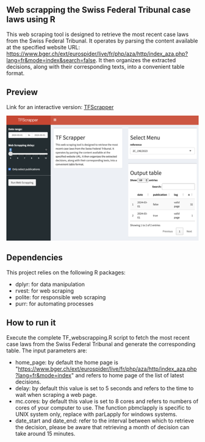 
## Web scrapping the Swiss Federal Tribunal case laws using R

This web scraping tool is designed to retrieve the most recent case laws from the Swiss Federal Tribunal. It operates by parsing the content available at the specified website URL: https://www.bger.ch/ext/eurospider/live/fr/php/aza/http/index_aza.php?lang=fr&mode=index&search=false. It then organizes the extracted decisions, along with their corresponding texts, into a convenient table format.


## Preview

Link for an interactive version:   [TFScrapper](https://andres-am.shinyapps.io/TFScrappeR/)

![Alt text](preview.png)


## Dependencies

This project relies on the following R packages:

- dplyr: for data manipulation
- rvest: for web scraping
- polite: for responsible web scraping 
- purr: for automating processes

## How to run it 

Execute the complete TF_webscrapping.R script to fetch the most recent case laws from the Swiss Federal Tribunal and generate the corresponding table.
The input parameters are: 

- home_page: by default the home page is "https://www.bger.ch/ext/eurospider/live/fr/php/aza/http/index_aza.php?lang=fr&mode=index" and refers to home page of the list of latest decisions.
- delay: by default this value is set to 5 seconds and refers to the time to wait when scraping a web page.
- mc.cores: by default this value is set to 8 cores and refers to numbers of cores of your computer to use. The function pbmclapply is specific to UNIX system only, replace with parLapply for windows systems.
- date_start and date_end: refer to the interval between which to retrieve the decision, please be aware that retrieving a month of decision can take around 15 minutes.
